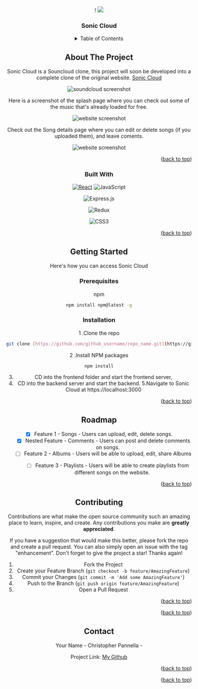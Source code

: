 




<!-- PROJECT LOGO -->
<br />
<div align="center">!

  <a href="[https://github.com/github_username/repo_name](https://github.dev/cpannella/API-Project--Soundcloud)">
    <img src="[icon ico](https://user-images.githubusercontent.com/103207922/192176563-0ff752f5-dd64-4775-a139-7406f050831b.PNG)
">
  </a>

<h3 align="center">Sonic Cloud</h3>




<!-- TABLE OF CONTENTS -->
<details>
  <summary>Table of Contents</summary>
  <ol>
    <li>
      <a href="#about-the-project">About The Project</a>
      <ul>
        <li><a href="#built-with">Built With</a></li>
      </ul>
    </li>
    <li>
      <a href="#getting-started">Getting Started</a>
      <ul>
        <li><a href="#prerequisites">Prerequisites</a></li>
        <li><a href="#installation">Installation</a></li>
      </ul>
    </li>
    <li><a href="#usage">Usage</a></li>
    <li><a href="#roadmap">Roadmap</a></li>
    <li><a href="#contributing">Contributing</a></li>
    <li><a href="#license">License</a></li>
    <li><a href="#contact">Contact</a></li>
    <li><a href="#acknowledgments">Acknowledgments</a></li>
  </ol>
</details>



<!-- ABOUT THE PROJECT -->
## About The Project
Sonic Cloud is a Souncloud clone, this project will soon be developed into a complete clone of the original website.
[Sonic Cloud](https://sonic-cloud.herokuapp.com/)

![soundcloud screenshot](https://user-images.githubusercontent.com/103207922/192181655-2ff61eda-3317-4b28-932d-495c12b50ee2.PNG)

Here is a screenshot of the splash page where you can check out some of the music that's already loaded for free. 
  
  
  
  ![website screenshot](https://user-images.githubusercontent.com/103207922/192182263-245500e2-38a7-450a-9f46-6fc2aeedaf49.PNG)

  
  
  
  Check out the Song details page where you can edit or delete songs (if you uploaded them), and leave coments.
  
  ![website screenshot](https://user-images.githubusercontent.com/103207922/192182501-589c2193-faf8-4195-8a9b-84142f76d6e5.PNG)

  
<p align="right">(<a href="#readme-top">back to top</a>)</p>



### Built With


 [![React][React.js]][React-url]
  ![JavaScript](https://img.shields.io/badge/javascript-%23323330.svg?style=for-the-badge&logo=javascript&logoColor=%23F7DF1E)  
  
![Express.js](https://img.shields.io/badge/express.js-%23404d59.svg?style=for-the-badge&logo=express&logoColor=%2361DAFB)
  
![Redux](https://img.shields.io/badge/redux-%23593d88.svg?style=for-the-badge&logo=redux&logoColor=white)
  
![CSS3](https://img.shields.io/badge/css3-%231572B6.svg?style=for-the-badge&logo=css3&logoColor=white)


<p align="right">(<a href="#readme-top">back to top</a>)</p>



<!-- GETTING STARTED -->
## Getting Started

Here's how you can access Sonic Cloud

### Prerequisites

 npm
  ```sh
  npm install npm@latest -g
  ```

### Installation


   1 .Clone the repo
   ```sh
   git clone [https://github.com/github_username/repo_name.git](https://github.com/cpannella/API-Project--Soundcloud.git)
   ```
   2 .Install NPM packages
   ```sh
   npm install

   ```
  3. CD into the frontend folder and start the frontend server,
  4. CD into the backend server and start the backend.
  5.Navigate to Sonic Cloud at https://localhost:3000

<p align="right">(<a href="#readme-top">back to top</a>)</p>







<!-- ROADMAP -->
## Roadmap

- [x] Feature 1 - Songs - Users can upload, edit, delete songs.
    - [x] Nested Feature - Comments - Users can post and delete comments on songs.
  - [ ] Feature 2 - Albums - Users will be able to upload, edit, share Albums
    - [ ] Feature 3 - Playlists - Users will be able to create playlists from different songs on the website.
  



<p align="right">(<a href="#readme-top">back to top</a>)</p>



<!-- CONTRIBUTING -->
## Contributing

Contributions are what make the open source community such an amazing place to learn, inspire, and create. Any contributions you make are **greatly appreciated**.

If you have a suggestion that would make this better, please fork the repo and create a pull request. You can also simply open an issue with the tag "enhancement".
Don't forget to give the project a star! Thanks again!

1. Fork the Project
2. Create your Feature Branch (`git checkout -b feature/AmazingFeature`)
3. Commit your Changes (`git commit -m 'Add some AmazingFeature'`)
4. Push to the Branch (`git push origin feature/AmazingFeature`)
5. Open a Pull Request

<p align="right">(<a href="#readme-top">back to top</a>)</p>



<p align="right">(<a href="#readme-top">back to top</a>)</p>



<!-- CONTACT -->
## Contact

Your Name - Christopher Pannella - 

Project Link: [My Github](https://github.com/cpannella/API-Project--Soundcloud)

<p align="right">(<a href="#readme-top">back to top</a>)</p>



<p align="right">(<a href="#readme-top">back to top</a>)</p>



<!-- MARKDOWN LINKS & IMAGES -->
<!-- https://www.markdownguide.org/basic-syntax/#reference-style-links -->

[React.js]: https://img.shields.io/badge/React-20232A?style=for-the-badge&logo=react&logoColor=61DAFB
[React-url]: https://reactjs.org/



